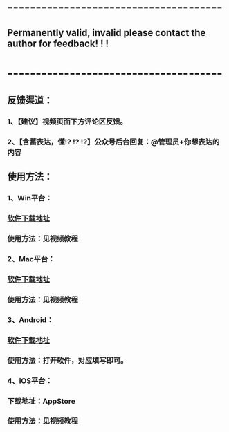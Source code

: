 # --------------------------------------

## Permanently valid, invalid please contact the author for feedback! ! !

# --------------------------------------

## 反馈渠道：

### 		1、【建议】视频页面下方评论区反馈。

### 		2、【含蓄表达，懂!? !? !?】公众号后台回复：@管理员+你想表达的内容

## 使用方法：

### 		1、Win平台：

### 				[软件下载地址](https://hqkjw.lanzous.com/ibmgyjc)

### 				使用方法：见视频教程

### 		2、Mac平台：

### 				[软件下载地址](https://hqkjw.lanzous.com/ibmgzod)

### 				使用方法：见视频教程

### 		3、Android：

### 				[软件下载地址](https://hqkjw.lanzous.com/ibmgqaf)

### 				使用方法：打开软件，对应填写即可。

### 		4、iOS平台：

### 				下载地址：AppStore

### 				使用方法：见视频教程
